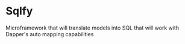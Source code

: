 # Sqlfy
Microframework that will translate models into SQL that will work with Dapper's auto mapping capabilities
